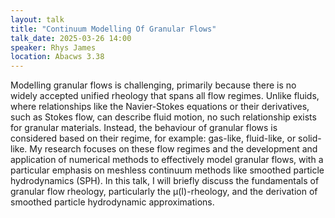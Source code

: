 ```yaml
---
layout: talk
title: "Continuum Modelling Of Granular Flows"
talk_date: 2025-03-26 14:00
speaker: Rhys James
location: Abacws 3.38
---
```


Modelling granular flows is challenging, primarily because there is no widely accepted unified rheology that spans all flow regimes. Unlike fluids, where relationships like the Navier-Stokes equations or their derivatives, such as Stokes flow, can describe fluid motion, no such relationship exists for granular materials. Instead, the behaviour of granular flows is considered based on their regime, for example: gas-like, fluid-like, or solid-like. My research focuses on these flow regimes and the development and application of numerical methods to effectively model granular flows, with a particular emphasis on meshless continuum methods like smoothed particle hydrodynamics (SPH). In this talk, I will briefly discuss the fundamentals of granular flow rheology, particularly the μ(I)-rheology, and the derivation of smoothed particle hydrodynamic approximations. 